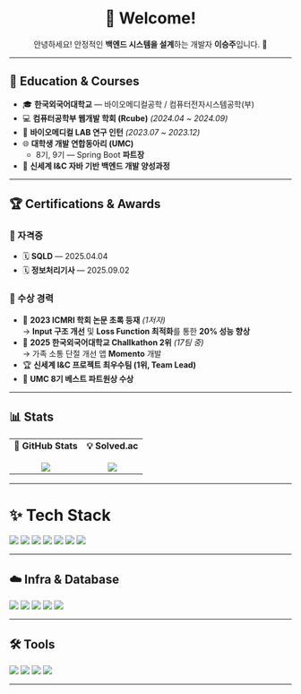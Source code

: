<div align="center">

# 👋 Welcome!  
안녕하세요! 안정적인 **백엔드 시스템을 설계**하는 개발자 **이승주**입니다. 🚀  

</div>

---

## 🏫 Education & Courses  

- 🎓 **한국외국어대학교** — 바이오메디컬공학 / 컴퓨터전자시스템공학(부)  
- 💻 **컴퓨터공학부 웹개발 학회 (Rcube)** *(2024.04 ~ 2024.09)*  
- 🧪 **바이오메디컬 LAB 연구 인턴** *(2023.07 ~ 2023.12)*  
- 🌐 **대학생 개발 연합동아리 (UMC)**  
  - 8기, 9기 — Spring Boot **파트장**  
- 🏢 **신세계 I&C 자바 기반 백엔드 개발 양성과정**

---

## 🏆 Certifications & Awards  

### 📜 자격증  
- 🗓 **SQLD** — 2025.04.04  
- 🗓 **정보처리기사** — 2025.09.02  

### 🥇 수상 경력  
- 🧠 **2023 ICMRI 학회 논문 초록 등재** *(1저자)*  
  → **Input 구조 개선** 및 **Loss Function 최적화**를 통한 **20% 성능 향상**  
- 🥈 **2025 한국외국어대학교 Challkathon 2위** *(17팀 중)*  
  → 가족 소통 단절 개선 앱 **Momento** 개발  
- 🏆 **신세계 I&C 프로젝트 최우수팀 (1위, Team Lead)**  
- 🌟 **UMC 8기 베스트 파트원상 수상**

---

## 📊 Stats  

<table>
  <tr>
    <td align="center">
      <strong>🚀 GitHub Stats</strong><br/><br/>
      <img src="https://github-readme-stats.vercel.app/api?username=Leeseung-joo&show_icons=true&theme=default" />
    </td>
    <td align="center">
      <strong>💡 Solved.ac</strong><br/><br/>
      <a href="https://solved.ac/eun07213">
        <img src="http://mazassumnida.wtf/api/generate_badge?boj=eun07213" />
      </a>
    </td>
  </tr>
</table>

---
# ✨ Tech Stack

<img src="https://img.shields.io/badge/Java-007396?style=flat-square&logo=OpenJDK&logoColor=white"/>
<img src="https://img.shields.io/badge/Kotlin-7F52FF?style=flat-square&logo=Kotlin&logoColor=white"/>
<img src="https://img.shields.io/badge/Python-3776AB?style=flat-square&logo=Python&logoColor=white"/>
<img src="https://img.shields.io/badge/Spring Boot-6DB33F?style=flat-square&logo=Spring%20Boot&logoColor=white"/>
<img src="https://img.shields.io/badge/JPA-59666C?style=flat-square&logo=Hibernate&logoColor=white"/>
<img src="https://img.shields.io/badge/QueryDSL-008CFF?style=flat-square&logo=GraphQL&logoColor=white"/>
<img src="https://img.shields.io/badge/MyBatis-000000?style=flat-square&logo=MyBatis&logoColor=white"/>

---

## ☁️ Infra & Database

<img src="https://img.shields.io/badge/MySQL-4479A1?style=flat-square&logo=MySQL&logoColor=white"/>
<img src="https://img.shields.io/badge/Redis-DC382D?style=flat-square&logo=Redis&logoColor=white"/>
<img src="https://img.shields.io/badge/Docker-2496ED?style=flat-square&logo=Docker&logoColor=white"/>
<img src="https://img.shields.io/badge/AWS-232F3E?style=flat-square&logo=Amazon%20AWS&logoColor=white"/>
<img src="https://img.shields.io/badge/GitHub%20Actions-2088FF?style=flat-square&logo=GitHub%20Actions&logoColor=white"/>

---

## 🛠️ Tools

<img src="https://img.shields.io/badge/GitHub-181717?style=flat-square&logo=GitHub&logoColor=white"/>
<img src="https://img.shields.io/badge/Slack-4A154B?style=flat-square&logo=Slack&logoColor=white"/>
<img src="https://img.shields.io/badge/Notion-000000?style=flat-square&logo=Notion&logoColor=white"/>
<img src="https://img.shields.io/badge/Discord-5865F2?style=flat-square&logo=Discord&logoColor=white"/>

---
